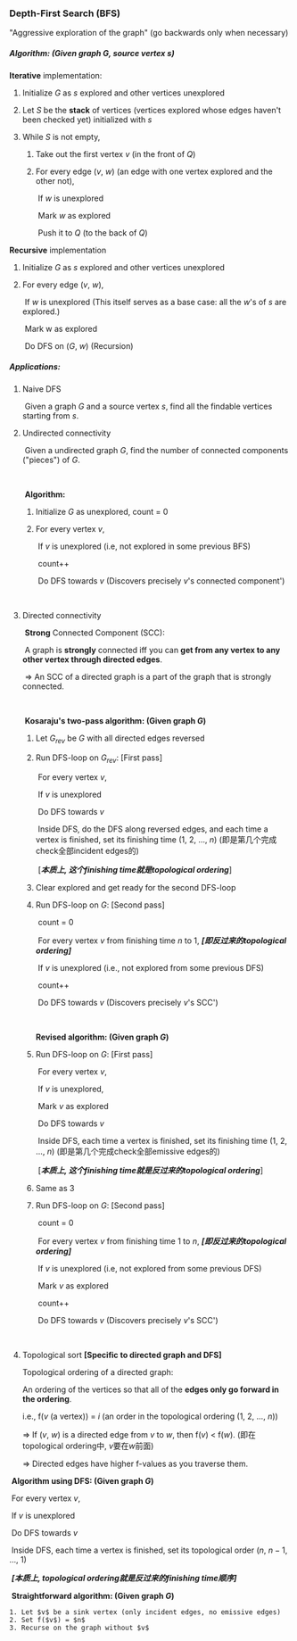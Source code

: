 ### Depth-First Search (BFS)

"Aggressive exploration of the graph" (go backwards only when necessary)

##### Algorithm: (Given graph $G$, source vertex $s$)

**Iterative** implementation:

1. Initialize $G$ as $s$ explored and other vertices unexplored

2. Let $S$ be the **stack** of vertices (vertices explored whose edges haven't been checked yet) initialized with $s$

3. While $S$ is not empty,

   1. Take out the first vertex $v$ (in the front of $Q$)

   2. For every edge ($v$, $w$) (an edge with one vertex explored and the other not),

      ​	If $w$ is unexplored

      ​		Mark $w$ as explored

      ​		Push it to $Q$ (to the back of $Q$)




**Recursive** implementation

1. Initialize $G$ as $s$ explored and other vertices unexplored

2. For every edge ($v$, $w$),

   ​	If $w$ is unexplored   (This itself serves as a base case: all the $w$'s of $s$ are explored.)

   ​		Mark w as explored

   ​		Do DFS on ($G$, $w$)   (Recursion)



##### Applications:

1. Naive DFS

   ​	Given a graph $G$ and a source vertex $s$, find all the findable vertices starting from $s$.

2. Undirected connectivity

   ​	Given a undirected graph $G$, find the number of connected components ("pieces") of $G$.

   ​	

   ​	**Algorithm:**

   1. Initialize $G$ as unexplored, count = 0

   2. For every vertex $v$,

      ​	If $v$ is unexplored (i.e, not explored in some previous BFS)

      ​		count++

      ​		Do DFS towards $v$   (Discovers precisely $v$'s connected component')

      ​

3. Directed connectivity

   ​	**Strong** Connected Component (SCC):

   ​	A graph is **strongly** connected iff you can **get from any vertex to any other vertex through directed edges**.

   ​	=> An SCC of a directed graph is a part of the graph that is strongly connected.

   ​	

   ​	**Kosaraju's two-pass algorithm: (Given graph $G$)**

    1.  Let $G_{rev}$ be $G$ with all directed edges reversed

    2.  Run DFS-loop on $G_{rev}$:   [First pass]

        ​	For every vertex $v$,

        ​		If $v$ is unexplored

        ​			Do DFS towards $v$

        ​			Inside DFS, do the DFS along reversed edges, and each time a vertex is finished, set its finishing time (1, 2, …, $n$) (即是第几个完成check全部incident edges的)

        ​			[***本质上, 这个finishing time就是topological ordering***]

   	3. Clear explored and get ready for the second DFS-loop

   	4. Run DFS-loop on $G$:   [Second pass]

       ​	count = 0

       ​	For every vertex $v$ from finishing time $n$ to 1,   ***[即反过来的topological ordering]***

       ​		If $v$ is unexplored (i.e., not explored from some previous DFS)

       ​			count++

       ​			Do DFS towards $v$   (Discovers precisely $v$'s SCC')

       ​

       **Revised algorithm: (Given graph $G$)**

   	5. Run DFS-loop on $G$:   [First pass]

       ​	For every vertex $v$,

       ​		If $v$ is unexplored,

       ​			Mark $v$ as explored

       ​			Do DFS towards $v$

       ​			Inside DFS, each time a vertex is finished, set its finishing time (1, 2, …, $n$) (即是第几个完成check全部emissive edges的)

       ​			[***本质上, 这个finishing time就是反过来的topological ordering***]

   	6. Same as 3

   	7. Run DFS-loop on $G$:   [Second pass]

       ​	count = 0

       ​	For every vertex $v$ from finishing time 1 to $n$,   ***[即反过来的topological ordering]***

       ​		If $v$ is unexplored (i.e, not explored from some previous DFS)

       ​			Mark $v$ as explored

       ​			count++

       ​			Do DFS towards $v$   (Discovers precisely $v$'s SCC')

       ​

4. Topological sort   **[Specific to directed graph and DFS]**


   Topological ordering of a directed graph:

   An ordering of the vertices so that all of the **edges only go forward in the ordering**.

   i.e., f($v$ (a vertex)) = $i$ (an order in the topological ordering (1, 2, …, $n$))

   => If ($v$, $w$) is a directed edge from $v$ to $w$, then f($v$) < f($w$). (即在topological ordering中, $v$要在$w$前面)

   => Directed edges have higher f-values as you traverse them.



​	**Algorithm using DFS: (Given graph $G$)**

​	For every vertex $v$,

​		If $v$ is unexplored

​			Do DFS towards $v$

​			Inside DFS, each time a vertex is finished, set its topological order ($n$, $n-1$, …, 1)

​			***[本质上, topological ordering就是反过来的finishing time顺序]***



​	**Straightforward algorithm: (Given graph $G$)**

 	1. Let $v$ be a sink vertex (only incident edges, no emissive edges)
	2. Set f($v$) = $n$
	3. Recurse on the graph without $v$